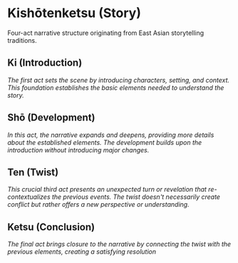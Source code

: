 # Kishōtenketsu (Story)

Four-act narrative structure originating from East Asian storytelling traditions.

## Ki (Introduction)

_The first act sets the scene by introducing characters, setting, and context. This foundation establishes the basic elements needed to understand the story._

## Shō (Development)

_In this act, the narrative expands and deepens, providing more details about the established elements. The development builds upon the introduction without introducing major changes._

## Ten (Twist)

_This crucial third act presents an unexpected turn or revelation that re-contextualizes the previous events. The twist doesn't necessarily create conflict but rather offers a new perspective or understanding._

## Ketsu (Conclusion)

_The final act brings closure to the narrative by connecting the twist with the previous elements, creating a satisfying resolution_
